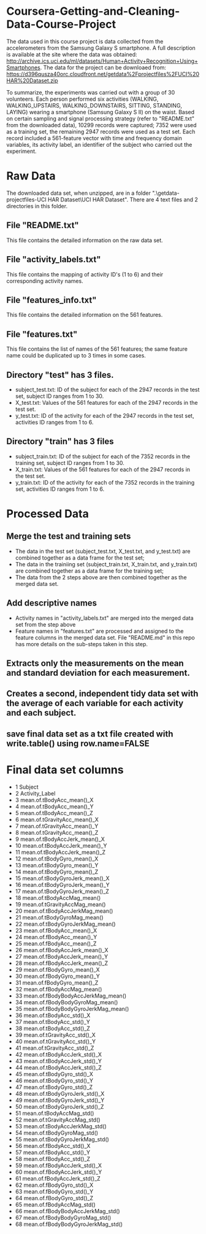 # Coursera-Getting-and-Cleaning-Data-Course-Project

The data used in this course project is data collected from the accelerometers from the Samsung Galaxy S smartphone. A full description is available at the site where the data was obtained: http://archive.ics.uci.edu/ml/datasets/Human+Activity+Recognition+Using+Smartphones.
The data for the project can be downloaed from:
https://d396qusza40orc.cloudfront.net/getdata%2Fprojectfiles%2FUCI%20HAR%20Dataset.zip

To summarize, the experiments was carried out with a group of 30 volunteers. Each person performed six activities (WALKING, WALKING_UPSTAIRS, WALKING_DOWNSTAIRS, SITTING, STANDING, LAYING) wearing a smartphone (Samsung Galaxy S II) on the waist. Based on certain sampling and signal processing strategy (refer to "README.txt" from the downloaded data), 10299 records were captured; 7352 were used as a training set, the remaining 2947 records were used as a test set. Each record included a 561-feature vector with time and frequency domain variables, its activity label, an identifier of the subject who carried out the experiment.

# Raw Data
The downloaded data set, when unzipped, are in a folder  ".\getdata-projectfiles-UCI HAR Dataset\UCI HAR Dataset". There are 4 text files and 2 directories in this folder. 

## File "README.txt"
This file contains the detailed information on the raw data set.

## File "activity_labels.txt"
This file contains the mapping of activity ID's (1 to 6) and their corresponding activity names.

## File "features_info.txt" 
This file contains the detailed information on the 561 features.

## File "features.txt" 
This file contains the list of names of the 561 features; the same feature name could be duplicated up to 3 times in some cases.

## Directory "test" has 3 files. 

* subject_test.txt: ID of the subject for each of the 2947 records in the test set, subject ID ranges from 1 to 30.
* X_test.txt: Values of the 561 features for each of the 2947 records in the test set.
* y_test.txt: ID of the activity for each of the 2947 records in the test set, activities ID ranges from 1 to 6.

## Directory "train" has 3 files

* subject_train.txt: ID of the subject for each of the 7352 records in the training set, subject ID ranges from 1 to 30.
* X_train.txt: Values of the 561 features for each of the 2947 records in the test set.
* y_train.txt: ID of the activity for each of the 7352 records in the training set, activities ID ranges from 1 to 6.

# Processed Data
## Merge the test and training sets
* The data in the test set (subject_test.txt, X_test.txt, and y_test.txt) are combined together as a data frame for the test set; 
* The data in the trainiing set (subject_train.txt, X_train.txt, and y_train.txt) are combined together as a data frame for the training set; 
* The data from the 2 steps above are then combined together as the merged data set.

## Add descriptive names
* Activity names in "activity_labels.txt" are merged into the merged data set from the step above
* Feature names in "features.txt" are processed and assigned to the feature columns in the merged data set.  File "README.md" in this repo has more details on the sub-steps taken in this step.

## Extracts only the measurements on the mean and standard deviation for each measurement. 

## Creates a second, independent tidy data set with the average of each variable for each activity and each subject.

## save final data set as a txt file created with write.table() using row.name=FALSE

# Final data set columns
*  	1	Subject
*  	2	Activity_Label
*  	3	mean.of.tBodyAcc_mean()_X
*  	4	mean.of.tBodyAcc_mean()_Y
*  	5	mean.of.tBodyAcc_mean()_Z
*  	6	mean.of.tGravityAcc_mean()_X
*  	7	mean.of.tGravityAcc_mean()_Y
*  	8	mean.of.tGravityAcc_mean()_Z
*  	9	mean.of.tBodyAccJerk_mean()_X
*  	10	mean.of.tBodyAccJerk_mean()_Y
*  	11	mean.of.tBodyAccJerk_mean()_Z
*  	12	mean.of.tBodyGyro_mean()_X
*  	13	mean.of.tBodyGyro_mean()_Y
*  	14	mean.of.tBodyGyro_mean()_Z
*  	15	mean.of.tBodyGyroJerk_mean()_X
*  	16	mean.of.tBodyGyroJerk_mean()_Y
*  	17	mean.of.tBodyGyroJerk_mean()_Z
*  	18	mean.of.tBodyAccMag_mean()
*  	19	mean.of.tGravityAccMag_mean()
*  	20	mean.of.tBodyAccJerkMag_mean()
*  	21	mean.of.tBodyGyroMag_mean()
*  	22	mean.of.tBodyGyroJerkMag_mean()
*  	23	mean.of.fBodyAcc_mean()_X
*  	24	mean.of.fBodyAcc_mean()_Y
*  	25	mean.of.fBodyAcc_mean()_Z
*  	26	mean.of.fBodyAccJerk_mean()_X
*  	27	mean.of.fBodyAccJerk_mean()_Y
*  	28	mean.of.fBodyAccJerk_mean()_Z
*  	29	mean.of.fBodyGyro_mean()_X
*  	30	mean.of.fBodyGyro_mean()_Y
*  	31	mean.of.fBodyGyro_mean()_Z
*  	32	mean.of.fBodyAccMag_mean()
*  	33	mean.of.fBodyBodyAccJerkMag_mean()
*  	34	mean.of.fBodyBodyGyroMag_mean()
*  	35	mean.of.fBodyBodyGyroJerkMag_mean()
*  	36	mean.of.tBodyAcc_std()_X
*  	37	mean.of.tBodyAcc_std()_Y
*  	38	mean.of.tBodyAcc_std()_Z
*  	39	mean.of.tGravityAcc_std()_X
*  	40	mean.of.tGravityAcc_std()_Y
*  	41	mean.of.tGravityAcc_std()_Z
*  	42	mean.of.tBodyAccJerk_std()_X
*  	43	mean.of.tBodyAccJerk_std()_Y
*  	44	mean.of.tBodyAccJerk_std()_Z
*  	45	mean.of.tBodyGyro_std()_X
*  	46	mean.of.tBodyGyro_std()_Y
*  	47	mean.of.tBodyGyro_std()_Z
*  	48	mean.of.tBodyGyroJerk_std()_X
*  	49	mean.of.tBodyGyroJerk_std()_Y
*  	50	mean.of.tBodyGyroJerk_std()_Z
*  	51	mean.of.tBodyAccMag_std()
*  	52	mean.of.tGravityAccMag_std()
*  	53	mean.of.tBodyAccJerkMag_std()
*  	54	mean.of.tBodyGyroMag_std()
*  	55	mean.of.tBodyGyroJerkMag_std()
*  	56	mean.of.fBodyAcc_std()_X
*  	57	mean.of.fBodyAcc_std()_Y
*  	58	mean.of.fBodyAcc_std()_Z
*  	59	mean.of.fBodyAccJerk_std()_X
*  	60	mean.of.fBodyAccJerk_std()_Y
*  	61	mean.of.fBodyAccJerk_std()_Z
*  	62	mean.of.fBodyGyro_std()_X
*  	63	mean.of.fBodyGyro_std()_Y
*  	64	mean.of.fBodyGyro_std()_Z
*  	65	mean.of.fBodyAccMag_std()
*  	66	mean.of.fBodyBodyAccJerkMag_std()
*  	67	mean.of.fBodyBodyGyroMag_std()
*  	68	mean.of.fBodyBodyGyroJerkMag_std()


 